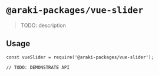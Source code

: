 # `@araki-packages/vue-slider`

> TODO: description

## Usage

```
const vueSlider = require('@araki-packages/vue-slider');

// TODO: DEMONSTRATE API
```
